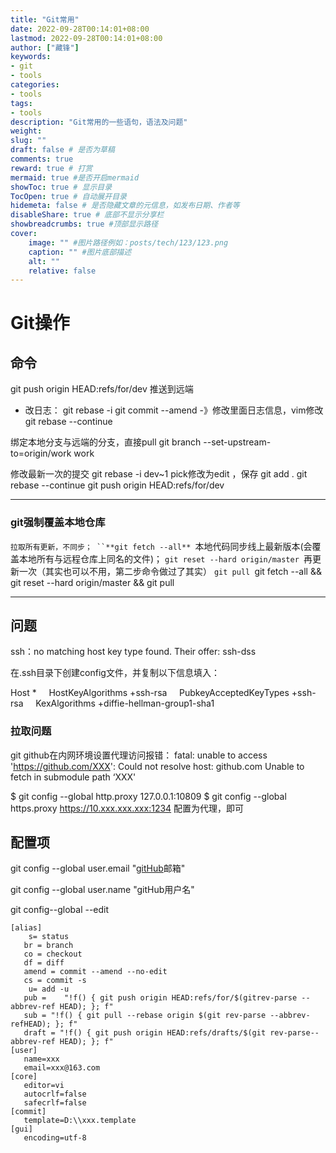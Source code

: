 ```yaml
---
title: "Git常用"
date: 2022-09-28T00:14:01+08:00
lastmod: 2022-09-28T00:14:01+08:00
author: ["藏锋"]
keywords: 
- git
- tools
categories: 
- tools
tags: 
- tools
description: "Git常用的一些语句，语法及问题"
weight:
slug: ""
draft: false # 是否为草稿
comments: true
reward: true # 打赏
mermaid: true #是否开启mermaid
showToc: true # 显示目录
TocOpen: true # 自动展开目录
hidemeta: false # 是否隐藏文章的元信息，如发布日期、作者等
disableShare: true # 底部不显示分享栏
showbreadcrumbs: true #顶部显示路径
cover:
    image: "" #图片路径例如：posts/tech/123/123.png
    caption: "" #图片底部描述
    alt: ""
    relative: false
---
```


# Git操作
## 命令 
git push origin HEAD:refs/for/dev  推送到远端
- 改日志：
 git rebase -i
 git commit --amend -》修改里面日志信息，vim修改
 git rebase --continue

绑定本地分支与远端的分支，直接pull
 git branch --set-upstream-to=origin/work work
 
修改最新一次的提交
 git rebase -i dev~1
 pick修改为edit ，保存
 git add .
 git rebase --continue
 git push origin HEAD:refs/for/dev


---
### git强制覆盖本地仓库
`拉取所有更新，不同步；
``**git fetch --all**
`本地代码同步线上最新版本(会覆盖本地所有与远程仓库上同名的文件)；
`git reset --hard origin/master
`再更新一次（其实也可以不用，第二步命令做过了其实）
`git pull
`git fetch --all && git reset --hard origin/master && git pull


---

## 问题
ssh：no matching host key type found. Their offer: ssh-dss

在.ssh目录下创建config文件，并复制以下信息填入：

Host *
    HostKeyAlgorithms +ssh-rsa
    PubkeyAcceptedKeyTypes +ssh-rsa
    KexAlgorithms +diffie-hellman-group1-sha1


### 拉取问题
git github在内网环境设置代理访问报错：
fatal: unable to access 'https://github.com/XXX': Could not resolve host: github.com
Unable to fetch in submodule path ‘XXX'

$ git config --global http.proxy 127.0.0.1:10809
$ git config --global https.proxy https://10.xxx.xxx.xxx:1234
配置为代理，即可

## 配置项 

git config --global user.email "[gitHub](https://so.csdn.net/so/search?q=gitHub&spm=1001.2101.3001.7020)邮箱"

git config --global user.name "gitHub用户名"

git config--global --edit
```
[alias]
    s= status
   br = branch
   co = checkout
   df = diff
   amend = commit --amend --no-edit
   cs = commit -s
    u= add -u
   pub =    "!f() { git push origin HEAD:refs/for/$(gitrev-parse --abbrev-ref HEAD); }; f"
   sub = "!f() { git pull --rebase origin $(git rev-parse --abbrev-refHEAD); }; f"
   draft = "!f() { git push origin HEAD:refs/drafts/$(git rev-parse--abbrev-ref HEAD); }; f"
[user]
   name=xxx
   email=xxx@163.com
[core]
   editor=vi
   autocrlf=false
   safecrlf=false
[commit]
   template=D:\\xxx.template
[gui]
   encoding=utf-8
```


